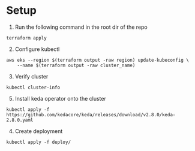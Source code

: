 # Setup

1. Run the following command  in the root dir of the repo
```
terraform apply
```

2. Configure kubectl
```
aws eks --region $(terraform output -raw region) update-kubeconfig \
    --name $(terraform output -raw cluster_name)
```

3. Verify cluster
```
kubectl cluster-info
```

5. Install keda operator onto the cluster
```
kubectl apply -f https://github.com/kedacore/keda/releases/download/v2.8.0/keda-2.8.0.yaml
```

4. Create deployment
```
kubectl apply -f deploy/
```